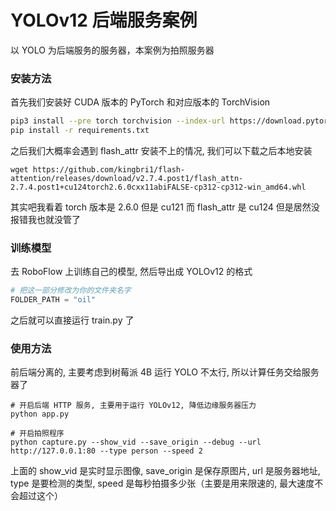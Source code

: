 # YOLOv12 后端服务案例
以 YOLO 为后端服务的服务器，本案例为拍照服务器

### 安装方法
首先我们安装好 CUDA 版本的 PyTorch 和对应版本的 TorchVision

```sh
pip3 install --pre torch torchvision --index-url https://download.pytorch.org/whl/nightly/cu121
pip install -r requirements.txt
```

之后我们大概率会遇到 flash_attr 安装不上的情况, 我们可以下载之后本地安装

```shell
wget https://github.com/kingbri1/flash-attention/releases/download/v2.7.4.post1/flash_attn-2.7.4.post1+cu124torch2.6.0cxx11abiFALSE-cp312-cp312-win_amd64.whl
```

其实吧我看着 torch 版本是 2.6.0 但是 cu121 而 flash_attr 是 cu124 但是居然没报错我也就没管了

### 训练模型

去 RoboFlow 上训练自己的模型, 然后导出成 YOLOv12 的格式

```python
# 把这一部分修改为你的文件夹名字
FOLDER_PATH = "oil"
```

之后就可以直接运行 train.py 了

### 使用方法

前后端分离的, 主要考虑到树莓派 4B 运行 YOLO 不太行, 所以计算任务交给服务器了

```shell
# 开启后端 HTTP 服务, 主要用于运行 YOLOv12, 降低边缘服务器压力 
python app.py

# 开启拍照程序
python capture.py --show_vid --save_origin --debug --url http://127.0.0.1:80 --type person --speed 2
```

上面的 show_vid 是实时显示图像, save_origin 是保存原图片, url 是服务器地址, type 是要检测的类型, speed 是每秒拍摄多少张（主要是用来限速的, 最大速度不会超过这个）
